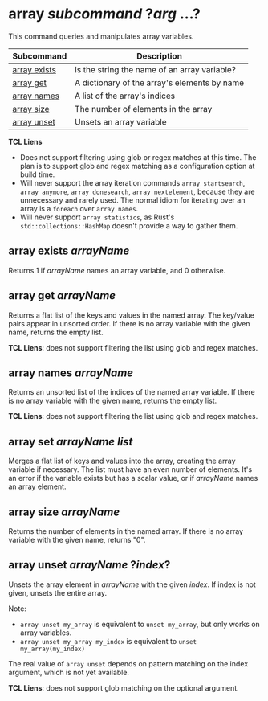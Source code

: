 # array *subcommand* ?*arg* ...?

This command queries and manipulates array variables.

| Subcommand                    | Description                                  |
| ----------------------------- | -------------------------------------------- |
| [array exists](#array-exists) | Is the string the name of an array variable? |
| [array get](#array-get)       | A dictionary of the array's elements by name |
| [array names](#array-names)   | A list of the array's indices                |
| [array size](#array-size)     | The number of elements in the array          |
| [array unset](#array-unset)   | Unsets an array variable                     |

**TCL Liens**

* Does not support filtering using glob or regex matches at this time.  The plan is to
  support glob and regex matching as a configuration option at build time.
* Will never support the array iteration commands `array startsearch`, `array anymore`,
  `array donesearch`, `array nextelement`, because they are unnecessary and rarely used.
  The normal idiom for iterating over an array is a `foreach` over `array names`.
* Will never support `array statistics`, as Rust's `std::collections::HashMap` doesn't
  provide a way to gather them.

## array exists *arrayName*

Returns 1 if *arrayName* names an array variable, and 0 otherwise.

## array get *arrayName*

Returns a flat list of the keys and values in the named array.  The key/value pairs appear
in unsorted order. If there is no array variable with the given name, returns the empty list.

**TCL Liens**: does not support filtering the list using glob and regex matches.

## array names *arrayName*

Returns an unsorted list of the indices of the named array variable.  If there is no array
variable with the given name, returns the empty list.

**TCL Liens**: does not support filtering the list using glob and regex matches.

## array set *arrayName* *list*

Merges a flat list of keys and values into the array, creating the array variable if necessary.
The list must have an even number of elements.  It's an error if the variable exists but has
a scalar value, or if *arrayName* names an array element.

## array size *arrayName*

Returns the number of elements in the named array.  If there is no array
variable with the given name, returns "0".

## array unset *arrayName* ?*index*?

Unsets the array element in *arrayName* with the given *index*.  If index is not given,
unsets the entire array.

Note:

* `array unset my_array` is equivalent to `unset my_array`, but only works on array variables.
* `array unset my_array my_index` is equivalent to `unset my_array(my_index)`

The real value of `array unset` depends on pattern matching on the index argument, which is
not yet available.

**TCL Liens**: does not support glob matching on the optional argument.
